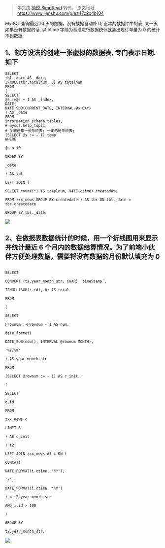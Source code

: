 > 本文由 [简悦 SimpRead](http://ksria.com/simpread/) 转码， 原文地址 https://www.jianshu.com/p/aa47c2c4b104

MySQL 查询最近 10 天的数据，没有数据自动补 0; 正常的数据库中的表, 某一天如果没有数据的话, 以 ctime 字段为基准进行数据统计就会出现订单量为 0 的统计不到数据;

## 1、想方设法的创建一张虚拟的数据表, 专门表示日期.如下

```plain
SELECT
tbl._date AS _date,
IFNULL(tbr.totalnum, 0) AS totalnum
FROM
(
SELECT
@s :=@s + 1 AS _index,
DATE(
DATE_SUB(CURRENT_DATE, INTERVAL @s DAY)
) AS _date
FROM
information_schema.tables,
# mysql.help_topic,
# 关联任意一张系统表; 一定的是系统表;
(SELECT @s := - 1) temp
WHERE

@s < 10

ORDER BY

_date

) AS tbl

LEFT JOIN (

SELECT count(*) AS totalnum, DATE(ctime) createdate

FROM zxx_news GROUP BY createdate ) AS tbr ON tbl._date = tbr.createdate

GROUP BY tbl._date;

```

  

![](//upload-images.jianshu.io/upload_images/5189018-5447b20355e0c0c3.png?imageMogr2/auto-orient/strip|imageView2/2/w/969/format/webp)

  

## 2、在做报表数据统计的时候，用一个折线图用来显示并统计最近 6 个月内的数据结算情况。为了前端小伙伴方便处理数据，需要将没有数据的月份默认填充为 0

  

```plain

SELECT

CONVERT (t2.year_month_str, CHAR) `timeStamp`,

IFNULL(SUM(i.id), 0) AS total

FROM

(

SELECT

@rownum :=@rownum + 1 AS num,

date_format(

DATE_SUB(now(), INTERVAL @rownum MONTH),

'%Y/%m'

) AS year_month_str

FROM

(SELECT @rownum := - 1) AS r_init,

(

SELECT

c.id

FROM

zxx_news c

LIMIT 6

) AS c_init

) t2

LEFT JOIN zxx_news AS i ON (

CONCAT(

DATE_FORMAT(i.ctime, '%Y'),

'/',

DATE_FORMAT(i.ctime, '%m')

) = t2.year_month_str

AND i.id > 100

)

GROUP BY

t2.year_month_str;

```

  

![](//upload-images.jianshu.io/upload_images/5189018-ca5468ea73e6d1dd.png?imageMogr2/auto-orient/strip|imageView2/2/w/1008/format/webp)
<!--stackedit_data:
eyJoaXN0b3J5IjpbMzg3NTc3ODc2XX0=
-->